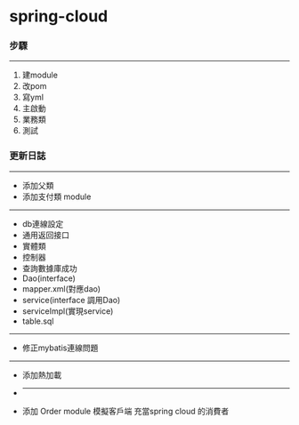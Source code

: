 # spring-cloud

### 步驟
***
1. 建module
2. 改pom
3. 寫yml
4. 主啟動
5. 業務類
6. 測試

### 更新日誌
***

- 添加父類
- 添加支付類 module
***
- db連線設定
- 通用返回接口
- 實體類
- 控制器
- 查詢數據庫成功
- Dao(interface)
- mapper.xml(對應dao)
- service(interface 調用Dao)
- serviceImpl(實現service)
- table.sql
*** 
- 修正mybatis連線問題
*** 
- 添加熱加載
- *** 
- 添加 Order module 模擬客戶端 充當spring cloud 的消費者